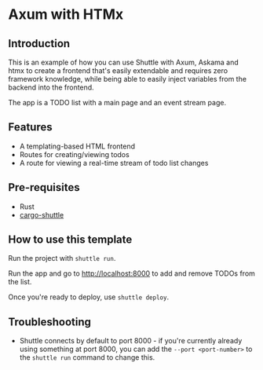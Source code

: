 # Axum with HTMx

## Introduction

This is an example of how you can use Shuttle with Axum, Askama and htmx to create a frontend that's easily extendable and requires zero framework knowledge, while being able to easily inject variables from the backend into the frontend.

The app is a TODO list with a main page and an event stream page.

## Features

- A templating-based HTML frontend
- Routes for creating/viewing todos
- A route for viewing a real-time stream of todo list changes

## Pre-requisites

- Rust
- [cargo-shuttle](https://www.shuttle.dev)

## How to use this template

Run the project with `shuttle run`.

Run the app and go to <http://localhost:8000> to add and remove TODOs from the list.

Once you're ready to deploy, use `shuttle deploy`.

## Troubleshooting
- Shuttle connects by default to port 8000 - if you're currently already using something at port 8000, you can add
  the `--port <port-number>` to the `shuttle run` command to change this.

